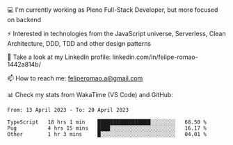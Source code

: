 💻 I'm currently working as Pleno Full-Stack Developer, but more focused on backend

⚡ Interested in technologies from the JavaScript universe, Serverless, Clean Architecture, DDD, TDD and other design patterns

👥 Take a look at my LinkedIn profile: linkedin.com/in/felipe-romao-1442a814b/

📫 How to reach me: feliperomao.a@gmail.com

📊 Check my stats from WakaTime (VS Code) and GitHub:

<!--START_SECTION:waka-->

```text
From: 13 April 2023 - To: 20 April 2023

TypeScript   18 hrs 1 min    █████████████████░░░░░░░░   68.50 %
Pug          4 hrs 15 mins   ████░░░░░░░░░░░░░░░░░░░░░   16.17 %
Other        1 hr 3 mins     █░░░░░░░░░░░░░░░░░░░░░░░░   04.01 %
```

<!--END_SECTION:waka-->
